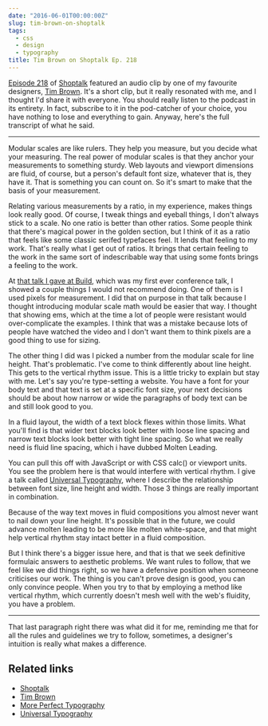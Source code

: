 ```yaml
---
date: "2016-06-01T00:00:00Z"
slug: tim-brown-on-shoptalk
tags:
  - css
  - design
  - typography
title: Tim Brown on Shoptalk Ep. 218
---
```


[Episode 218](http://shoptalkshow.com/episodes/218-rapidfire-60/) of [Shoptalk](http://shoptalkshow.com/) featured an audio clip by one of my favourite designers, [Tim Brown](http://tbrown.org/). It's a short clip, but it really resonated with me, and I thought I'd share it with everyone. You should really listen to the podcast in its entirety. In fact, subscribe to it in the pod-catcher of your choice, you have nothing to lose and everything to gain. Anyway, here's the full transcript of what he said.

---

Modular scales are like rulers. They help you measure, but you decide what your measuring. The real power of modular scales is that they anchor your measurements to something sturdy. Web layouts and viewport dimensions are fluid, of course, but a person's default font size, whatever that is, they have it. That is something you can count on. So it's smart to make that the basis of your measurement.

Relating various measurements by a ratio, in my experience, makes things look really good. Of course, I tweak things and eyeball things, I don't always stick to a scale. No one ratio is better than other ratios. Some people think that there's magical power in the golden section, but I think of it as a ratio that feels like some classic serifed typefaces feel. It lends that feeling to my work. That's really what I get out of ratios. It brings that certain feeling to the work in the same sort of indescribable way that using some fonts brings a feeling to the work.

At [that talk I gave at Build](https://vimeo.com/17079380), which was my first ever conference talk, I showed a couple things I would not recommend doing. One of them is I used pixels for measurement. I did that on purpose in that talk because I thought introducing modular scale math would be easier that way. I thought that showing ems, which at the time a lot of people were resistant would over-complicate the examples. I think that was a mistake because lots of people have watched the video and I don't want them to think pixels are a good thing to use for sizing.

The other thing I did was I picked a number from the modular scale for line height. That's problematic. I've come to think differently about line height. This gets to the vertical rhythm issue. This is a little tricky to explain but stay with me. Let's say you're type-setting a website. You have a font for your body text and that text is set at a specific font size, your next decisions should be about how narrow or wide the paragraphs of body text can be and still look good to you.

In a fluid layout, the width of a text block flexes within those limits. What you'll find is that wider text blocks look better with loose line spacing and narrow text blocks look better with tight line spacing. So what we really need is fluid line spacing, which i have dubbed Molten Leading.

You can pull this off with JavaScript or with CSS calc() or viewport units. You see the problem here is that would interfere with vertical rhythm. I give a talk called [Universal Typography](http://universaltypography.com/), where I describe the relationship between font size, line height and width. Those 3 things are really important in combination.

Because of the way text moves in fluid compositions you almost never want to nail down your line height. It's possible that in the future, we could advance molten leading to be more like molten white-space, and that might help vertical rhythm stay intact better in a fluid composition.

But I think there's a bigger issue here, and that is that we seek definitive formulaic answers to aesthetic problems. We want rules to follow, that we feel like we did things right, so we have a defensive position when someone criticises our work. The thing is you can't prove design is good, you can only convince people. When you try to that by employing a method like vertical rhythm, which currently doesn't mesh well with the web's fluidity, you have a problem.

---

That last paragraph right there was what did it for me, reminding me that for all the rules and guidelines we try to follow, sometimes, a designer's intuition is really what makes a difference.

## Related links

<ul>
  <li class="no-margin"><a href="http://shoptalkshow.com/">Shoptalk</a></li>
  <li class="no-margin"><a href="http://tbrown.org/">Tim Brown</a></li>
  <li class="no-margin"><a href="https://vimeo.com/17079380">More Perfect Typography</a></li>
  <li><a href="http://universaltypography.com/">Universal Typography</a></li>
</ul>
